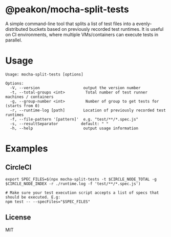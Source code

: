 # @peakon/mocha-split-tests

A simple command-line tool that splits a list of test files into a evenly-distributed buckets based on previously recorded test runtimes.
It is useful on CI environments, where multiple VMs/containers can execute tests in parallel. 

# Usage

```
Usage: mocha-split-tests [options]

Options:
  -V, --version                   output the version number
  -t, --total-groups <int>         Total number of test runner machines / containers
  -g, --group-number <int>         Number of group to get tests for (starts from 0)
  -r, --runtime-log [path]        Location of previously recorded test runtimes
  -f, --file-pattern '[pattern]'  e.g. "test/**/*.spec.js"
  -s, --resultSeparator          default: " "
  -h, --help                      output usage information
```

# Examples

## CircleCI

```
export SPEC_FILES=$(npx mocha-split-tests -t $CIRCLE_NODE_TOTAL -g $CIRCLE_NODE_INDEX -r ./runtime.log -f 'test/**/*.spec.js')

# Make sure your test execution script accepts a list of specs that should be executed. E.g:
npm test -- --specFiles="$SPEC_FILES"
```


## License

MIT